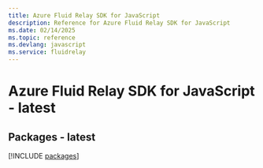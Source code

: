 ```yaml
---
title: Azure Fluid Relay SDK for JavaScript
description: Reference for Azure Fluid Relay SDK for JavaScript
ms.date: 02/14/2025
ms.topic: reference
ms.devlang: javascript
ms.service: fluidrelay
---
```

# Azure Fluid Relay SDK for JavaScript - latest
## Packages - latest
[!INCLUDE [packages](fluid-relay-index.md)]